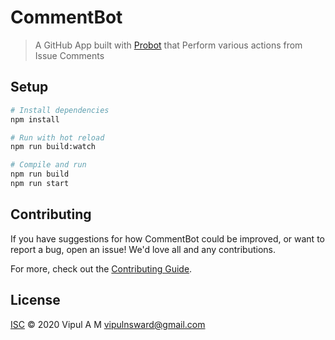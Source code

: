 # CommentBot

> A GitHub App built with [Probot](https://github.com/probot/probot) that Perform various actions from Issue Comments

## Setup

```sh
# Install dependencies
npm install

# Run with hot reload
npm run build:watch

# Compile and run
npm run build
npm run start
```

## Contributing

If you have suggestions for how CommentBot could be improved, or want to report a bug, open an issue! We'd love all and any contributions.

For more, check out the [Contributing Guide](CONTRIBUTING.md).

## License

[ISC](LICENSE) © 2020 Vipul A M <vipulnsward@gmail.com>
